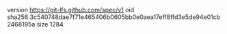 version https://git-lfs.github.com/spec/v1
oid sha256:3c540748dae7f71e465406b0605bb0e0aea17eff8ffd3e5de94e01cb2468195a
size 1284
